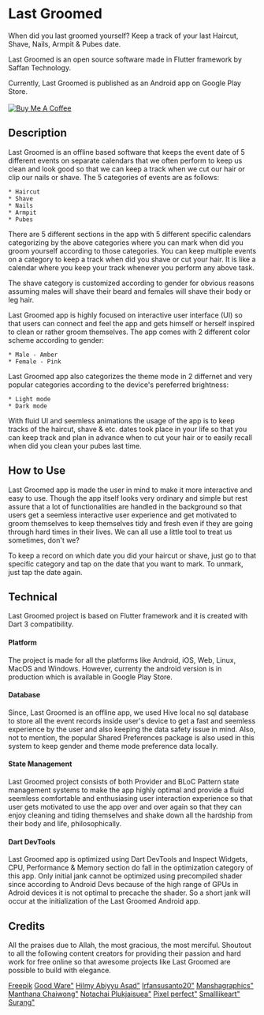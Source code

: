 # Last Groomed

When did you last groomed yourself? Keep a track of your last Haircut, Shave, Nails, Armpit & Pubes date.

Last Groomed is an open source software made in Flutter framework by Saffan Technology.

Currently, Last Groomed is published as an Android app on Google Play Store.
<br/><br/>
<a href="https://www.buymeacoffee.com/saffanalvy" target="_blank"><img src="https://www.buymeacoffee.com/assets/img/custom_images/yellow_img.png" alt="Buy Me A Coffee" style="height: auto !important;width: auto !important;" ></a>

## Description

Last Groomed is an offline based software that keeps the event date of 5 different events on separate calendars that we often perform to keep us clean and look good so that we can keep a track when we cut our hair or clip our nails or shave. The 5 categories of events are as follows:

    * Haircut
    * Shave
    * Nails
    * Armpit
    * Pubes

There are 5 different sections in the app with 5 different specific calendars categorizing by the above categories where you can mark when did you groom yourself according to those categories. You can keep multiple events on a category to keep a track when did you shave or cut your hair. It is like a calendar where you keep your track whenever you perform any above task.

The shave category is customized according to gender for obvious reasons assuming males will shave their beard and females will shave their body or leg hair.

Last Groomed app is highly focused on interactive user interface (UI) so that users can connect and feel the app and gets himself or herself inspired to clean or rather groom themselves. The app comes with 2 different color scheme according to gender:

    * Male - Amber
    * Female - Pink

Last Groomed app also categorizes the theme mode in 2 differnet and very popular categories according to the device's pereferred brightness:

    * Light mode
    * Dark mode

With fluid UI and seemless animations the usage of the app is to keep tracks of the haircut, shave & etc. dates took place in your life so that you can keep track and plan in advance when to cut your hair or to easily recall when did you clean your pubes last time.

## How to Use

Last Groomed app is made the user in mind to make it more interactive and easy to use. Though the app itself looks very ordinary and simple but rest assure that a lot of functionalities are handled in the background so that users get a seemless interactive user experience and get motivated to groom themselves to keep themselves tidy and fresh even if they are going through hard times in their lives. We can all use a little tool to treat us sometimes, don't we?

To keep a record on which date you did your haircut or shave, just go to that specific category and tap on the date that you want to mark. To unmark, just tap the date again.

## Technical

Last Groomed project is based on Flutter framework and it is created with Dart 3 compatibility. 

#### Platform
The project is made for all the platforms like Android, iOS, Web, Linux, MacOS and Windows. However, currenty the android version is in production which is available in Google Play Store. 

#### Database
Since, Last Groomed is an offline app, we used Hive local no sql database to store all the event records inside user's device to get a fast and seemless experience by the user and also keeping the data safety issue in mind. Also, not to mention, the popular Shared Preferences package is also used in this system to keep gender and theme mode preference data locally.

#### State Management
Last Groomed project consists of both Provider and BLoC Pattern state management systems to make the app highly optimal and provide a fluid seemless comfortable and enthusiasing user interaction experience so that user gets motivated to use the app over and over again so that they can enjoy cleaning and tiding themselves and shake down all the hardship from their body and life, philosophically.

#### Dart DevTools
Last Groomed app is optimized using Dart DevTools and Inspect Widgets, CPU, Performance & Memory section do fall in the optimization category of this app. Only initial jank cannot be optimized using precompiled shader since according to Android Devs because of the high range of GPUs in Adroid devices it is not optimal to precache the shader. So a short jank will occur at the initialization of the Last Groomed Android app.

## Credits

All the praises due to Allah, the most gracious, the most merciful. Shoutout to all the following content creators for providing their passion and hard work for free online so that awesome projects like Last Groomed are possible to build with elegance.

<a href="https://www.flaticon.com/authors/freepik">Freepik</a>
<a href="https://www.flaticon.com/authors/good-ware">Good Ware"</a>
<a href="https://freeicons.io/profile/75801">Hilmy Abiyyu Asad"</a>
<a href="https://www.flaticon.com/authors/irfansusanto20">Irfansusanto20"</a>
<a href="https://freeicons.io/profile/433683">Manshagraphics"</a>
<a href="https://freeicons.io/profile/112433">Manthana Chaiwong"</a>
<a href="https://freeicons.io/profile/101755">Notachai Plukjaisuea"</a>
<a href="https://www.flaticon.com/authors/pixel-perfect">Pixel perfect"</a>
<a href="https://www.flaticon.com/authors/smalllikeart">Smalllikeart"</a>
<a href="https://www.flaticon.com/authors/surang">Surang"</a>